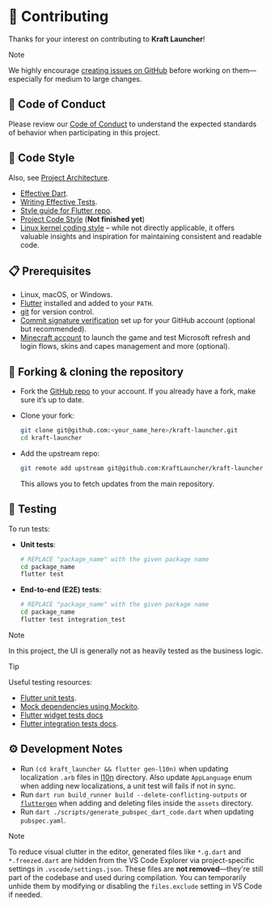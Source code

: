 # 🌱 Contributing

Thanks for your interest on contributing to **Kraft Launcher**!

> [!NOTE]  
> We highly encourage [creating issues on GitHub](https://github.com/KraftLauncher/kraft-launcher/issues/new) before working on them—especially for medium to large changes.

## 📜 Code of Conduct

Please review our [Code of Conduct](./CODE_OF_CONDUCT.md) to understand the expected standards of behavior when participating in this project.

## 🎨 Code Style

Also, see [Project Architecture](./docs/ARCHITECTURE.md).

- [Effective Dart](https://dart.dev/effective-dart).
- [Writing Effective Tests](https://github.com/flutter/flutter/blob/master/docs/contributing/testing/Writing-Effective-Tests.md).
- [Style guide for Flutter repo](https://github.com/flutter/flutter/blob/master/docs/contributing/Style-guide-for-Flutter-repo.md).
- [Project Code Style](docs/CODE_STYLE.md) (**Not finished yet**)
- [Linux kernel coding style](https://www.kernel.org/doc/html/v4.10/process/coding-style.html) – while not directly applicable, it offers valuable insights and inspiration for maintaining consistent and readable code.

## 📋 Prerequisites

- Linux, macOS, or Windows.
- [Flutter](https://docs.flutter.dev/get-started/install) installed and added to your `PATH`.
- [git](https://git-scm.com/) for version control.
- [Commit signature verification](https://docs.github.com/en/authentication/managing-commit-signature-verification/about-commit-signature-verification) set up for your GitHub account (optional but recommended).
- [Minecraft account](https://www.minecraft.net/store/minecraft-deluxe-collection-pc) to launch the game and test Microsoft refresh and login flows, skins and capes management and more (optional).

## 🍴 Forking & cloning the repository

- Fork the [GitHub repo](https://github.com/KraftLauncher/kraft-launcher) to your account. If you already have a fork, make sure it’s up to date. 
* Clone your fork:

    ```bash
    git clone git@github.com:<your_name_here>/kraft-launcher.git
    cd kraft-launcher
    ```

* Add the upstream repo:

    ```bash
    git remote add upstream git@github.com:KraftLauncher/kraft-launcher.git
    ```

    This allows you to fetch updates from the main repository.

## 🧪 Testing

To run tests:

* **Unit tests**: 

    ```bash
    # REPLACE "package_name" with the given package name 
    cd package_name
    flutter test
    ```

* **End-to-end (E2E) tests**: 

    ```bash
    # REPLACE "package_name" with the given package name
    cd package_name
    flutter test integration_test
    ```

> [!NOTE]
> In this project, the UI is generally not as heavily tested as the business logic.

> [!TIP]
>  Useful testing resources:
> - [Flutter unit tests](https://docs.flutter.dev/cookbook/testing/unit/introduction).
> - [Mock dependencies using Mockito](https://docs.flutter.dev/cookbook/testing/unit/mocking).
> - [Flutter widget tests docs](https://docs.flutter.dev/cookbook/testing/widget/introduction)
> - [Flutter integration tests docs](https://docs.flutter.dev/testing/integration-tests).

## ⚙️ Development Notes

- Run `(cd kraft_launcher && flutter gen-l10n)` when updating localization `.arb` files in [l10n][l10n] directory. Also update `AppLanguage` enum when adding new localizations, a unit test will fails if not in sync.
- Run `dart run build_runner build --delete-conflicting-outputs` or [`fluttergen`](https://pub.dev/packages/flutter_gen#usage) when adding and deleting files inside the `assets` directory.
- Run `dart ./scripts/generate_pubspec_dart_code.dart` when updating `pubspec.yaml`.

> [!NOTE]
> To reduce visual clutter in the editor, generated files like `*.g.dart` and `*.freezed.dart` are hidden from the VS Code Explorer via project-specific settings in `.vscode/settings.json`. These files are **not removed**—they're still part of the codebase and used during compilation. You can temporarily unhide them by modifying or disabling the `files.exclude` setting in VS Code if needed.

<!-- Link references for easier maintenance -->
[l10n]: ./kraft_launcher/l10n/
